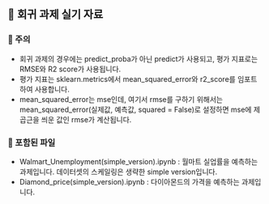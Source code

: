 ## 🍰 회귀 과제 실기 자료
### 🍰 주의
- 회귀 과제의 경우에는 predict_proba가 아닌 predict가 사용되고, 평가 지표로는 RMSE와 R2 score가 사용됩니다.
- 평가 지표는 sklearn.metrics에서 mean_squared_error와 r2_score를 임포트하여 사용합니다.
- mean_squared_error는 mse인데, 여기서 rmse를 구하기 위해서는 mean_squared_error(실제값, 예측값, squared = False)로 설정하면 mse에 제곱근을 씌운 값인 rmse가 계산됩니다.
### 🍰 포함된 파일
- Walmart_Unemployment(simple_version).ipynb : 월마트 실업률을 예측하는 과제입니다. 데이터셋의 스케일링은 생략한 simple version입니다.
- Diamond_price(simple_version).ipynb : 다이아몬드의 가격을 예측하는 과제입니다.
